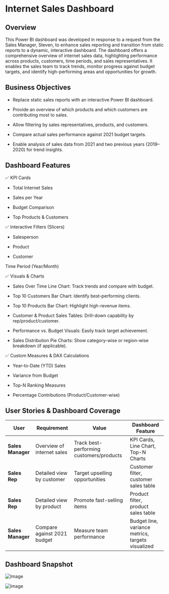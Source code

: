 # Internet Sales Dashboard


## Overview
This Power BI dashboard was developed in response to a request from the Sales Manager, Steven, to enhance sales reporting and transition from static reports to a dynamic, interactive dashboard. The dashboard offers a comprehensive overview of internet sales data, highlighting performance across products, customers, time periods, and sales representatives. It enables the sales team to track trends, monitor progress against budget targets, and identify high-performing areas and opportunities for growth.

## Business Objectives
- Replace static sales reports with an interactive Power BI dashboard.

- Provide an overview of which products and which customers are contributing most to sales.

- Allow filtering by sales representatives, products, and customers.

- Compare actual sales performance against 2021 budget targets.

- Enable analysis of sales data from 2021 and two previous years (2019–2020) for trend insights.

## Dashboard Features
✅ KPI Cards

- Total Internet Sales

- Sales per Year

- Budget Comparison

- Top Products & Customers

✅ Interactive Filters (Slicers)

- Salesperson

- Product

- Customer

Time Period (Year/Month)

✅ Visuals & Charts

- Sales Over Time Line Chart: Track trends and compare with budget.

- Top 10 Customers Bar Chart: Identify best-performing clients.

- Top 10 Products Bar Chart: Highlight high-revenue items.

- Customer & Product Sales Tables: Drill-down capability by rep/product/customer.

- Performance vs. Budget Visuals: Easily track target achievement.

- Sales Distribution Pie Charts: Show category-wise or region-wise breakdown (if applicable).

✅ Custom Measures & DAX Calculations

- Year-to-Date (YTD) Sales

- Variance from Budget

- Top-N Ranking Measures

- Percentage Contributions (Product/Customer-wise)

## User Stories & Dashboard Coverage

| User              | Requirement                 | Value                                    | Dashboard Feature                                 |
| ----------------- | --------------------------- | ---------------------------------------- | ------------------------------------------------- |
| **Sales Manager** | Overview of internet sales  | Track best-performing customers/products | KPI Cards, Line Chart, Top-N Charts               |
| **Sales Rep**     | Detailed view by customer   | Target upselling opportunities           | Customer filter, customer sales table             |
| **Sales Rep**     | Detailed view by product    | Promote fast-selling items               | Product filter, product sales table               |
| **Sales Manager** | Compare against 2021 budget | Measure team performance                 | Budget line, variance metrics, targets visualized |

## Dashboard Snapshot
![Image](https://github.com/user-attachments/assets/db783c7c-66c7-4d96-9f53-0413e2b1b75d)

![Image](https://github.com/user-attachments/assets/a278539c-cda1-4a1b-acb8-1a974b883736)
